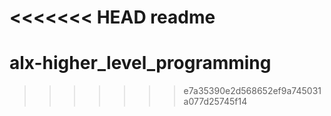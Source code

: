 <<<<<<< HEAD
readme
=======
# alx-higher_level_programming
>>>>>>> e7a35390e2d568652ef9a745031a077d25745f14
